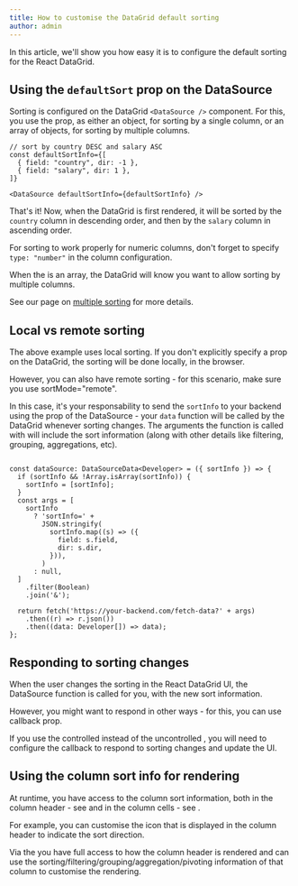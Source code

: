 ```yaml
---
title: How to customise the DataGrid default sorting
author: admin
---
```


In this article, we'll show you how easy it is to configure the default sorting for the React DataGrid.

## Using the `defaultSort` prop on the DataSource

Sorting is configured on the DataGrid `<DataSource />` component. For this, you use the <PropLink name="defaultSortInfo" /> prop, as either an object, for sorting by a single column, or an array of objects, for sorting by multiple columns.

```tsx title="Specifying a default sort order"
// sort by country DESC and salary ASC
const defaultSortInfo={[
  { field: "country", dir: -1 },
  { field: "salary", dir: 1 },
]}

<DataSource defaultSortInfo={defaultSortInfo} />
```

That's it! Now, when the DataGrid is first rendered, it will be sorted by the `country` column in descending order, and then by the `salary` column in ascending order.

<Note>

For sorting to work properly for numeric columns, don't forget to specify `type: "number"` in the <PropLink name="columns.type" code={false}>column configuration</PropLink>.

</Note>

<CSEmbed id="default-sort-order-react-datagrid-54dzny" />


<Note>

When the <PropLink name="defaultSortInfo" /> is an array, the DataGrid will know you want to allow sorting by multiple columns.

See our page on [multiple sorting](/docs/learn/sorting/multiple-sorting) for more details.

</Note>

## Local vs remote sorting

The above example uses local sorting. If you don't explicitly specify a <PropLink name="sortMode" /> prop on the DataGrid, the sorting will be done locally, in the browser.

However, you can also have remote sorting - for this scenario, make sure you use <PropLink name="sortMode">sortMode="remote"</PropLink>.

<Note>

In this case, it's your responsability to send the `sortInfo` to your backend using the <DPropLink name="data" /> prop of the DataSource - your `data` function will be called by the DataGrid whenever sorting changes. The arguments the function is called with will include the sort information (along with other details like filtering, grouping, aggregations, etc).

```tsx

const dataSource: DataSourceData<Developer> = ({ sortInfo }) => {
  if (sortInfo && !Array.isArray(sortInfo)) {
    sortInfo = [sortInfo];
  }
  const args = [
    sortInfo
      ? 'sortInfo=' +
        JSON.stringify(
          sortInfo.map((s) => ({
            field: s.field,
            dir: s.dir,
          })),
        )
      : null,
  ]
    .filter(Boolean)
    .join('&');

  return fetch('https://your-backend.com/fetch-data?' + args)
    .then((r) => r.json())
    .then((data: Developer[]) => data);
};

```

</Note>

<CSEmbed id="vigilant-lena-shs2td" title="Remote sorting example"/>

## Responding to sorting changes

When the user changes the sorting in the React DataGrid UI, the DataSource <DPropLink name="data" /> function is called for you, with the new sort information.

However, you might want to respond in other ways - for this, you can use <DPropLink name="onSortInfoChange "/> callback prop.

<Note>

If you use the controlled <DPropLink name="sortInfo" /> instead of the uncontrolled <DPropLink name="defaultSortInfo" />, you will need to configure the <DPropLink name="onSortInfoChange" /> callback to respond to sorting changes and update the UI.

</Note>


## Using the column sort info for rendering

At runtime, you have access to the column sort information, both in the column header - see <PropLink name="columns.renderHeader" /> and in the column cells - see <PropLink name="columns.renderValue" />.

<CSEmbed id="heuristic-butterfly-v5k6v7" title="Customising the column header depending on the sort info"/>

For example, you can customise the icon that is displayed in the column header to indicate the sort direction.

Via the <PropLink name="columns.renderHeader" /> you have full access to how the column header is rendered and can use the sorting/filtering/grouping/aggregation/pivoting information of that column to customise the rendering.
